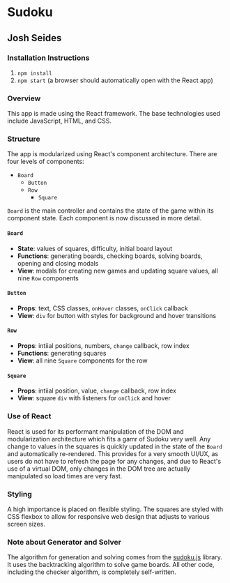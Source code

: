 # Sudoku
## Josh Seides

### Installation Instructions
1. `npm install`
1. `npm start` (a browser should automatically open with the React app)

### Overview
This app is made using the React framework. The base technologies used include JavaScript, HTML, and CSS.

### Structure
The app is modularized using React's component architecture. There are four levels of components:

* `Board`
    - `Button`
    - `Row`
        + `Square`

`Board` is the main controller and contains the state of the game within its component state. Each component is now discussed in more detail.

#### `Board`
* <b>State</b>: values of squares, difficulty, initial board layout
* <b>Functions</b>: generating boards, checking boards, solving boards, opening and closing modals
* <b>View</b>: modals for creating new games and updating square values, all nine `Row` components

#### `Button`
* <b>Props</b>: text, CSS classes, `onHover` classes, `onClick` callback
* <b>View</b>: `div` for button with styles for background and hover transitions

#### `Row`
* <b>Props</b>: intiial positions, numbers, `change` callback, row index
* <b>Functions</b>: generating squares
* <b>View</b>: all nine `Square` components for the row

#### `Square`
* <b>Props</b>: intiial position, value, `change` callback, row index
* <b>View</b>: square `div` with listeners for `onClick` and hover

### Use of React
React is used for its performant manipulation of the DOM and modularization architecture which fits a gamr of Sudoku very well. Any change to values in the squares is quickly updated in the state of the `Board` and automatically re-rendered. This provides for a very smooth UI/UX, as users do not have to refresh the page for any changes, and due to React's use of a virtual DOM, only changes in the DOM tree are actually manipulated so load times are very fast.

### Styling
A high importance is placed on flexible styling. The squares are styled with CSS flexbox to allow for responsive web design that adjusts to various screen sizes.

### Note about Generator and Solver
The algorithm for generation and solving comes from the [sudoku.js](https://github.com/robatron/sudoku.js?MobileOptOut=1) library. It uses the backtracking algorithm to solve game boards. All other code, including the checker algorithm, is completely self-written.
